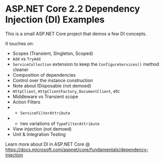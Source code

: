 # ASP.NET Core 2.2 Dependency Injection (DI) Examples

This is a small ASP.NET Core project that demos a few DI concepts.

It touches on:
* Scopes (Transient, Singleton, Scoped)
* `Add` vs `TryAdd`
* `ServiceCollection` extension to keep the `ConfigureServices()` method cleaner
* Composition of dependencies
* Control over the instance construction
* Note about IDisposable (not demoed)
* `HttpClient`, `HttpClientFactory`, `DocumentClient`, etc
* Middleware vs Transient scope
* Action Filters
* * `ServiceFilterAttribute`
* * two variations of `TypeFilterAttribute`
* View injection (not demoed)
* Unit & Integration Testing

Learn more about DI in ASP.NET Core @ https://docs.microsoft.com/aspnet/core/fundamentals/dependency-injection
